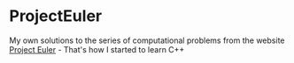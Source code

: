 # ProjectEuler
My own solutions to the series of computational problems from the website [Project Euler](https://projecteuler.net/) - That's how I started to learn C++

